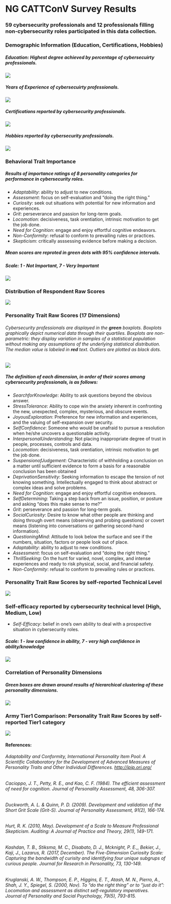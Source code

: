 NG CATTConV Survey Results
================

### 59 cybersecurity professionals and 12 professionals filling non-cybersecurity roles participated in this data collection.

### Demographic Information (Education, Certifications, Hobbies)

##### Education: Highest degree achieved by percentage of cybersecuirty professionals.

![](CATTCon_Personality_Dashboard_files/figure-gfm/unnamed-chunk-1-1.png)<!-- -->

##### Years of Experience of cybersecuirty professionals.

![](CATTCon_Personality_Dashboard_files/figure-gfm/unnamed-chunk-2-1.png)<!-- -->

##### Certifications reported by cybersecurity professionals.

![](CATTCon_Personality_Dashboard_files/figure-gfm/unnamed-chunk-3-1.png)<!-- -->

##### Hobbies reported by cybersecurity professionals.

![](CATTCon_Personality_Dashboard_files/figure-gfm/unnamed-chunk-4-1.png)<!-- -->

### Behavioral Trait Importance

##### Results of **importance ratings** of 8 personality categories for performance in cybersecurity roles.

  - *Adaptability*: ability to adjust to new conditions.
  - *Assessment*: focus on self-evaluation and “doing the right thing.”
  - *Curiosity*: seek out situations with potential for new information
    and experiences.
  - *Grit*: perseverance and passion for long-term goals.
  - *Locomotion*: decisiveness, task orentiation, intrinsic motivation
    to get the job done.
  - *Need for Cognition*: engage and enjoy effortful cognitive
    endeavors.
  - *Non-Conformity*: refusal to conform to prevailing rules or
    practices.
  - *Skepticism*: critically asssessing evidence before making a
    decision.

##### Mean scores are reproted in green dots with 95% confidence intervals.

##### **Scale: 1 - Not Important, 7 - Very Important**

![](CATTCon_Personality_Dashboard_files/figure-gfm/unnamed-chunk-5-1.png)<!-- -->

### Distribution of Respondent Raw Scores

![](CATTCon_Personality_Dashboard_files/figure-gfm/unnamed-chunk-6-1.png)<!-- -->

### Personality Trait Raw Scores (17 Dimensions)

###### Cybersecurity professionals are displayed in the **green** boxplots. Boxplots graphically depict numerical data through their quartiles. Boxplots are non-parametric: they display variation in samples of a statistical population without making any assumptions of the underlying statistical distribution. The median value is labeled in **red** text. Outliers are plotted as black dots.

![](CATTCon_Personality_Dashboard_files/figure-gfm/unnamed-chunk-7-1.png)<!-- -->

##### The definition of each dimension, in order of their scores among cybersecurity professionals, is as follows:

  - *SearchforKnowledge*: Ability to ask questions beyond the obvious
    answer.
  - *StressTolerance*: Ability to cope win the anxiety inherent in
    confronting the new, unexpected, complex, mysterious, and obscure
    events.
  - *JoyousExploration*: Preference for new information and experiences,
    and the valuing of self-expansion over security.
  - *SelfConfidence*: Someone who would be unafraid to pursue a
    resolution when he/she uncovers a questionable activity.
  - *InterpersonalUnderstanding*: Not placing inappropriate degree of
    trust in people, processes, controls and data.
  - *Locomotion*: decisiveness, task orentiation, intrinsic motivation
    to get the job done.
  - *SuspensionofJudgement*: Characteristic of withholding a conclusion
    on a matter until sufficient evidence to form a basis for a
    reasonable conclusion has been obtained
  - *DeprivationSensitivity*: Seeking information to escape the tension
    of not knowing something. Intellectually engaged to think about
    abstract or complex ideas and solve problems.
  - *Need for Cognition*: engage and enjoy effortful cognitive
    endeavors.
  - *SelfDetermining*: Taking a step back from an issue, position, or
    posture and asking “does this make sense to me?”
  - *Grit*: perseverance and passion for long-term goals.
  - *SocialCuriosity*: Desire to know what other people are thinking and
    doing through overt means (observing and probing questions) or
    covert means (listening into conversations or gathering second-hand
    information).
  - *QuestioningMind*: Attitude to look below the surface and see if the
    numbers, situation, factors or people look out of place.
  - *Adaptability*: ability to adjust to new conditions.
  - *Assessment*: focus on self-evaluation and “doing the right thing.”
  - *ThrillSeeking*: On the hunt for varied, novel, complex, and intense
    experiences and ready to risk physical, social, and financial
    safety.
  - *Non-Conformity*: refusal to conform to prevailing rules or
    practices.

### Personality Trait Raw Scores by self-reported Technical Level

![](CATTCon_Personality_Dashboard_files/figure-gfm/unnamed-chunk-8-1.png)<!-- -->

### Self-efficacy reported by cybersecurity technical level (High, Medium, Low)

  - *Self-Efficacy*: belief in one’s own ability to deal with a
    prospective situation in cybersecurity roles.

##### **Scale: 1 - low confidence in ability, 7 - very high confidence in ability/knowledge**

![](CATTCon_Personality_Dashboard_files/figure-gfm/unnamed-chunk-9-1.png)<!-- -->

### Correlation of Personality Dimensions

##### Green boxes are drawn around results of hierarchical clustering of these personality dimensions.

![](CATTCon_Personality_Dashboard_files/figure-gfm/unnamed-chunk-10-1.png)<!-- -->

### Army Tier1 Comparison: Personality Trait Raw Scores by self-reported Tier1 category

![](CATTCon_Personality_Dashboard_files/figure-gfm/unnamed-chunk-11-1.png)<!-- -->

#### References:

###### Adaptability and Conformity, International Personality Item Pool: A Scientific Collaboratory for the Development of Advanced Measures of Personality Traits and Other Individual Differences. <http://ipip.ori.org/>

###### Cacioppo, J. T., Petty, R. E., and Kao, C. F. (1984). The efficient assessment of need for cognition. *Journal of Personality Assessment*, 48, 306-307.

###### Duckworth, A. L. & Quinn, P. D. (2009). Development and validation of the Short Grit Scale (Grit-S). *Journal of Personality Assessment*, 91(2), 166-174.

###### Hurt, R. K. (2010, May). Development of a Scale to Measure Professional Skepticism. *Auditing: A Journal of Practice and Theory*, 29(1), 149-171.

###### Kashdan, T. B., Stiksma, M. C., Disabato, D. J., Mcknight, P. E.,, Bekier, J., Kaji, J., Lazarus, R. (2017, December). The Five-Dimension Curiosity Scale: Capturing the bandwidth of curisity and identifying four unique subgrups of curious people. *Journal for Research in Personality*, 73, 130-149.

###### Kruglanski, A. W., Thompson, E. P., Higgins, E. T., Atash, M. N., Pierro, A., Shah, J. Y., Spiegel, S. (2000, Nov). To “do the right thing” or to “just do it”: Locomotion and assessment as distinct self-regulatory imperatives. *Journal of Personality and Social Psychology*, 79(5), 793-815.
